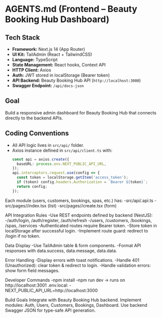 # AGENTS.md (Frontend – Beauty Booking Hub Dashboard)

## Tech Stack
- **Framework:** Next.js 14 (App Router)
- **UI Kit:** TailAdmin (React + TailwindCSS)
- **Language:** TypeScript
- **State Management:** React hooks, Context API
- **HTTP Client:** Axios
- **Auth:** JWT stored in localStorage (Bearer token)
- **API Backend:** Beauty Booking Hub API (`http://localhost:3000`)
- **Swagger Endpoint:** `/api/docs-json`

## Goal
Build a responsive admin dashboard for Beauty Booking Hub that connects directly to the backend APIs.

## Coding Conventions
- All API logic lives in `src/api/` folder.
- Axios instance defined in `src/api/client.ts` with:
  ```ts
  const api = axios.create({
    baseURL: process.env.NEXT_PUBLIC_API_URL,
  });
  api.interceptors.request.use(config => {
    const token = localStorage.getItem('access_token');
    if (token) config.headers.Authorization = `Bearer ${token}`;
    return config;
  });
Each module (users, customers, bookings, spas, etc.) has:
-src/api/<module>.api.ts
-src/pages/<module>/index.tsx (list)
-src/pages/<module>/create.tsx (form)

API Integration Rules
-Use REST endpoints defined by backend (NestJS):
-/auth/login, /auth/register, /auth/refresh
-/users, /customers, /bookings, /spas, /services
-Authenticated routes require Bearer token.
-Store token in localStorage after successful login.
-Implement route guard: redirect to /login if no token.

Data Display
-Use TailAdmin table & form components.
-Format API responses with data.success, data.message, data.data.

Error Handling
-Display errors with toast notifications.
-Handle 401 (Unauthorized): clear token & redirect to login.
-Handle validation errors: show form field messages.

Developer Commands
-npm install
-npm run dev → runs on http://localhost:3001
.env.local:
-NEXT_PUBLIC_API_URL=http://localhost:3000

Build Goals
Integrate with Beauty Booking Hub backend.
Implement modules: Auth, Users, Customers, Bookings, Dashboard.
Use backend Swagger JSON for type-safe API generation.

